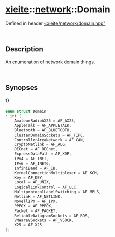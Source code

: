 # [xieite](../../xieite.md)\:\:[network](../../network.md)\:\:Domain
Defined in header [<xieite/network/domain.hpp"](../../../include/xieite/network/domain.hpp)

&nbsp;

## Description
An enumeration of network domain things.

&nbsp;

## Synopses
#### 1)
```cpp
enum struct Domain
: int {
    AmateurRadioAX25 = AF_AX25,
    AppleTalk = AF_APPLETALK,
    Bluetooth = AF_BLUETOOTH,
    ClusterDomainSockets = AF_TIPC,
    ControllerAreaNetwork = AF_CAN,
    CryptoNetlink = AF_ALG,
    DECnet = AF_DECnet,
    ExpressDataPath = AF_XDP,
    IPv4 = AF_INET,
    IPv6 = AF_INET6,
    InfiniBand = AF_IB,
    KernelConnectionMultiplexer = AF_KCM,
    Key = AF_KEY,
    Local = AF_UNIX,
    LogicalLinkControl = AF_LLC,
    MultiprotocolLabelSwitching = AF_MPLS,
    Netlink = AF_NETLINK,
    NovellIPX = AF_IPX,
    PPPOX = AF_PPPOX,
    Packet = AF_PACKET,
    ReliableDatagramSockets = AF_RDS,
    VMWareVSockets = AF_VSOCK,
    X25 = AF_X25
};
```
